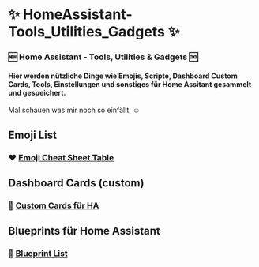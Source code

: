 # ✨ HomeAssistant-Tools_Utilities_Gadgets ✨
### :new: Home Assistant - Tools, Utilities &amp; Gadgets :cool:

#### Hier werden nützliche Dinge wie Emojis, Scripte, Dashboard Custom Cards, Tools, Einstellungen und sonstiges für Home Assitant gesammelt und gespeichert.
Mal schauen was mir noch so einfällt. ☺️

## Emoji List
### ❤️ [Emoji Cheat Sheet Table](https://github.com/jayjojayson/HomeAssistant-Tools_Utilities_Gadgets/blob/main/Emojis-List.md)

## Dashboard Cards (custom)
###  📰 [Custom Cards für HA](https://github.com/jayjojayson/HomeAssistant-Tools_Utilities_Gadgets/tree/main/Dashboard-Custom-Cards)


## Blueprints für Home Assistant
### 📑 [Blueprint List](https://github.com/jayjojayson/HomeAssistant-Tools_Utilities_Gadgets/tree/main/Blueprints)
